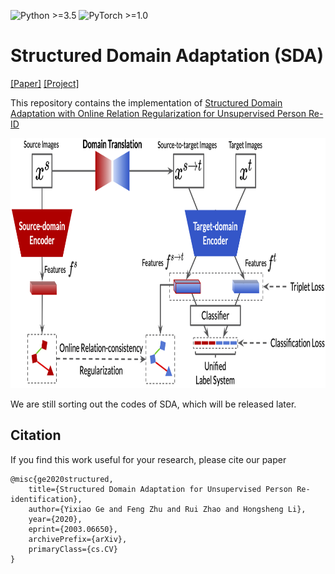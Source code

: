 ![Python >=3.5](https://img.shields.io/badge/Python->=3.5-blue.svg)
![PyTorch >=1.0](https://img.shields.io/badge/PyTorch->=1.0-yellow.svg)

# Structured Domain Adaptation (SDA)

[[Paper]](https://arxiv.org/abs/2003.06650) [[Project]](https://yxgeee.github.io/projects/sda.html)

This repository contains the implementation of [Structured Domain Adaptation with Online Relation Regularization for Unsupervised Person Re-ID](https://arxiv.org/abs/2003.06650)

<div align=center><img width="800" height="400" src="framework.png"/></div>

We are still sorting out the codes of SDA, which will be released later.

## Citation
If you find this work useful for your research, please cite our paper
```
@misc{ge2020structured,
    title={Structured Domain Adaptation for Unsupervised Person Re-identification},
    author={Yixiao Ge and Feng Zhu and Rui Zhao and Hongsheng Li},
    year={2020},
    eprint={2003.06650},
    archivePrefix={arXiv},
    primaryClass={cs.CV}
}
```
